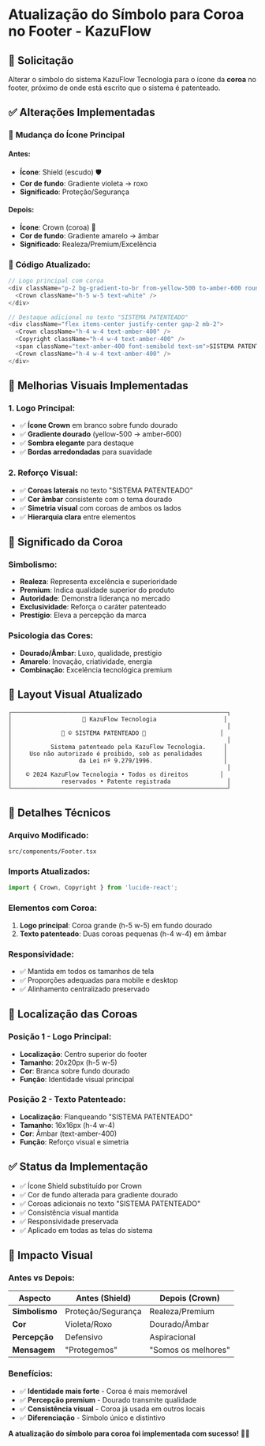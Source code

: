 # Atualização do Símbolo para Coroa no Footer - KazuFlow

## 👑 Solicitação
Alterar o símbolo do sistema KazuFlow Tecnologia para o ícone da **coroa** no footer, próximo de onde está escrito que o sistema é patenteado.

## ✅ Alterações Implementadas

### 🔄 **Mudança do Ícone Principal**

#### **Antes:**
- **Ícone**: Shield (escudo) 🛡️
- **Cor de fundo**: Gradiente violeta → roxo
- **Significado**: Proteção/Segurança

#### **Depois:**
- **Ícone**: Crown (coroa) 👑
- **Cor de fundo**: Gradiente amarelo → âmbar
- **Significado**: Realeza/Premium/Excelência

### 🎨 **Código Atualizado:**

```typescript
// Logo principal com coroa
<div className="p-2 bg-gradient-to-br from-yellow-500 to-amber-600 rounded-lg shadow-lg">
  <Crown className="h-5 w-5 text-white" />
</div>

// Destaque adicional no texto "SISTEMA PATENTEADO"
<div className="flex items-center justify-center gap-2 mb-2">
  <Crown className="h-4 w-4 text-amber-400" />
  <Copyright className="h-4 w-4 text-amber-400" />
  <span className="text-amber-400 font-semibold text-sm">SISTEMA PATENTEADO</span>
  <Crown className="h-4 w-4 text-amber-400" />
</div>
```

## 🎯 **Melhorias Visuais Implementadas**

### **1. Logo Principal:**
- ✅ **Ícone Crown** em branco sobre fundo dourado
- ✅ **Gradiente dourado** (yellow-500 → amber-600)
- ✅ **Sombra elegante** para destaque
- ✅ **Bordas arredondadas** para suavidade

### **2. Reforço Visual:**
- ✅ **Coroas laterais** no texto "SISTEMA PATENTEADO"
- ✅ **Cor âmbar** consistente com o tema dourado
- ✅ **Simetria visual** com coroas de ambos os lados
- ✅ **Hierarquia clara** entre elementos

## 👑 **Significado da Coroa**

### **Simbolismo:**
- **Realeza**: Representa excelência e superioridade
- **Premium**: Indica qualidade superior do produto
- **Autoridade**: Demonstra liderança no mercado
- **Exclusividade**: Reforça o caráter patenteado
- **Prestígio**: Eleva a percepção da marca

### **Psicologia das Cores:**
- **Dourado/Âmbar**: Luxo, qualidade, prestígio
- **Amarelo**: Inovação, criatividade, energia
- **Combinação**: Excelência tecnológica premium

## 🎨 **Layout Visual Atualizado**

```
┌─────────────────────────────────────────────────────────────┐
│                    👑 KazuFlow Tecnologia                   │
│                                                             │
│              👑 © SISTEMA PATENTEADO 👑                     │
│                                                             │
│           Sistema patenteado pela KazuFlow Tecnologia.     │
│     Uso não autorizado é proibido, sob as penalidades      │
│                   da Lei nº 9.279/1996.                    │
│                                                             │
│    © 2024 KazuFlow Tecnologia • Todos os direitos         │
│              reservados • Patente registrada                │
└─────────────────────────────────────────────────────────────┘
```

## 🔧 **Detalhes Técnicos**

### **Arquivo Modificado:**
`src/components/Footer.tsx`

### **Imports Atualizados:**
```typescript
import { Crown, Copyright } from 'lucide-react';
```

### **Elementos com Coroa:**
1. **Logo principal**: Coroa grande (h-5 w-5) em fundo dourado
2. **Texto patenteado**: Duas coroas pequenas (h-4 w-4) em âmbar

### **Responsividade:**
- ✅ Mantida em todos os tamanhos de tela
- ✅ Proporções adequadas para mobile e desktop
- ✅ Alinhamento centralizado preservado

## 📍 **Localização das Coroas**

### **Posição 1 - Logo Principal:**
- **Localização**: Centro superior do footer
- **Tamanho**: 20x20px (h-5 w-5)
- **Cor**: Branca sobre fundo dourado
- **Função**: Identidade visual principal

### **Posição 2 - Texto Patenteado:**
- **Localização**: Flanqueando "SISTEMA PATENTEADO"
- **Tamanho**: 16x16px (h-4 w-4)
- **Cor**: Âmbar (text-amber-400)
- **Função**: Reforço visual e simetria

## ✅ **Status da Implementação**

- ✅ Ícone Shield substituído por Crown
- ✅ Cor de fundo alterada para gradiente dourado
- ✅ Coroas adicionais no texto "SISTEMA PATENTEADO"
- ✅ Consistência visual mantida
- ✅ Responsividade preservada
- ✅ Aplicado em todas as telas do sistema

## 🎯 **Impacto Visual**

### **Antes vs Depois:**
| Aspecto | Antes (Shield) | Depois (Crown) |
|---------|----------------|----------------|
| **Simbolismo** | Proteção/Segurança | Realeza/Premium |
| **Cor** | Violeta/Roxo | Dourado/Âmbar |
| **Percepção** | Defensivo | Aspiracional |
| **Mensagem** | "Protegemos" | "Somos os melhores" |

### **Benefícios:**
- ✅ **Identidade mais forte** - Coroa é mais memorável
- ✅ **Percepção premium** - Dourado transmite qualidade
- ✅ **Consistência visual** - Coroa já usada em outros locais
- ✅ **Diferenciação** - Símbolo único e distintivo

**A atualização do símbolo para coroa foi implementada com sucesso!** 👑✨